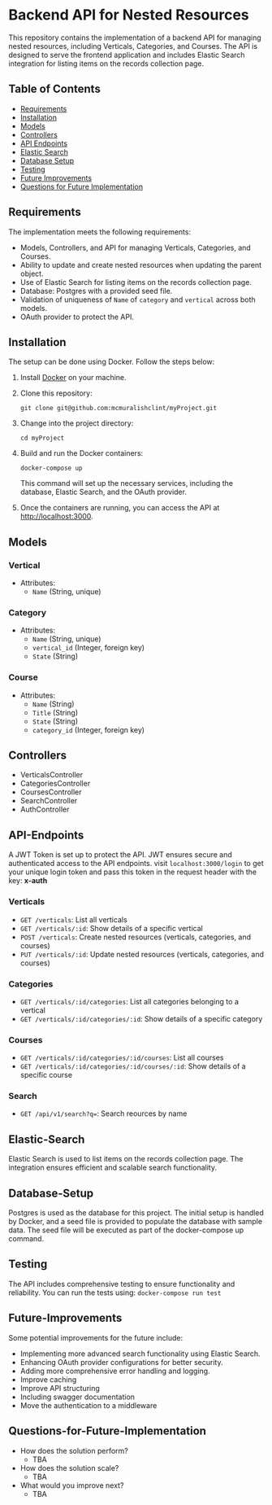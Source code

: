 # Backend API for Nested Resources

This repository contains the implementation of a backend API for managing nested resources, including Verticals, Categories, and Courses. The API is designed to serve the frontend application and includes Elastic Search integration for listing items on the records collection page.

## Table of Contents

-   [Requirements](#Requirements)
-   [Installation](#Installation)
-   [Models](#Models)
-   [Controllers](#Controllers)
-   [API Endpoints](#API-Endpoints)
-   [Elastic Search](#Elastic-Search)
-   [Database Setup](#Database-Setup)
-   [Testing](#Testing)
-   [Future Improvements](#Future-Improvements)
-   [Questions for Future Implementation](#Questions-for-Future-Implementation)

## Requirements

The implementation meets the following requirements:

-   Models, Controllers, and API for managing Verticals, Categories, and Courses.
-   Ability to update and create nested resources when updating the parent object.
-   Use of Elastic Search for listing items on the records collection page.
-   Database: Postgres with a provided seed file.
-   Validation of uniqueness of `Name` of `category` and `vertical` across both models.
-   OAuth provider to protect the API.

## Installation

The setup can be done using Docker. Follow the steps below:

1.  Install [Docker](https://www.docker.com/get-started) on your machine.
    
2.  Clone this repository:
    
    `git clone git@github.com:mcmuralishclint/myProject.git` 
    
3.  Change into the project directory:
    
    `cd myProject`
    
4.  Build and run the Docker containers:
    
    `docker-compose up` 
    
    This command will set up the necessary services, including the database, Elastic Search, and the OAuth provider.
    
5.  Once the containers are running, you can access the API at [http://localhost:3000](http://localhost:3000/).
    

## Models

### Vertical

-   Attributes:
    -   `Name` (String, unique)

### Category

-   Attributes:
    -   `Name` (String, unique)
    -   `vertical_id` (Integer, foreign key)
    -   `State` (String) 

### Course

-   Attributes:
    -   `Name` (String)
    -   `Title` (String)
    -   `State` (String) 
    -   `category_id` (Integer, foreign key)

## Controllers

-   VerticalsController
-   CategoriesController
-   CoursesController
-   SearchController
-   AuthController

## API-Endpoints
A JWT Token is set up to protect the API. JWT ensures secure and authenticated access to the API endpoints.
visit `localhost:3000/login` to get your unique login token and pass this token in the request header with the key: **x-auth**

### Verticals

-   `GET /verticals`: List all verticals
-   `GET /verticals/:id`: Show details of a specific vertical
-   `POST /verticals`: Create nested resources (verticals, categories, and courses)
-   `PUT /verticals/:id`: Update nested resources (verticals, categories, and courses)

### Categories

-   `GET /verticals/:id/categories`: List all categories belonging to a vertical
-   `GET /verticals/:id/categories/:id`: Show details of a specific category

### Courses

-   `GET /verticals/:id/categories/:id/courses`: List all courses
-   `GET /verticals/:id/categories/:id/courses/:id`: Show details of a specific course

### Search

-   `GET /api/v1/search?q=`: Search reources by name

## Elastic-Search

Elastic Search is used to list items on the records collection page. The integration ensures efficient and scalable search functionality.

## Database-Setup

Postgres is used as the database for this project. The initial setup is handled by Docker, and a seed file is provided to populate the database with sample data. The seed file will be executed as part of the docker-compose up command.

## Testing

The API includes comprehensive testing to ensure functionality and reliability. You can run the tests using:
`docker-compose run test`

## Future-Improvements

Some potential improvements for the future include:

-   Implementing more advanced search functionality using Elastic Search.
-   Enhancing OAuth provider configurations for better security.
-   Adding more comprehensive error handling and logging.
-   Improve caching
-   Improve API structuring
-   Including swagger documentation
-   Move the authentication to a middleware

## Questions-for-Future-Implementation

-   How does the solution perform?
	- TBA
-   How does the solution scale?
	- TBA
-   What would you improve next?
	- TBA
